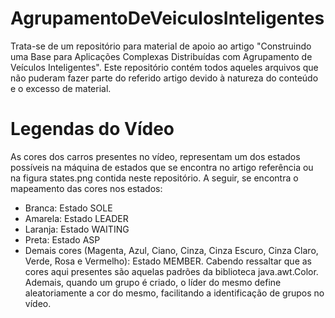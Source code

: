 # AgrupamentoDeVeiculosInteligentes
Trata-se de um repositório para material de apoio ao artigo "Construindo uma Base para Aplicações Complexas Distribuídas com Agrupamento de Veículos Inteligentes". Este repositório contém todos aqueles arquivos que não puderam fazer parte do referido artigo devido à natureza do conteúdo e o excesso de material.

# Legendas do Vídeo
As cores dos carros presentes no vídeo, representam um dos estados possíveis na máquina de estados que se encontra no artigo referência ou na figura states.png contida neste repositório. A seguir, se encontra o mapeamento das cores nos estados:
  - Branca: Estado SOLE
  - Amarela: Estado LEADER
  - Laranja: Estado WAITING
  - Preta: Estado ASP
  - Demais cores (Magenta, Azul, Ciano, Cinza, Cinza Escuro, Cinza Claro, Verde, Rosa e Vermelho): Estado MEMBER. Cabendo ressaltar que as cores aqui presentes são aquelas padrões da biblioteca java.awt.Color. Ademais, quando um grupo é criado, o líder do mesmo define aleatoriamente a cor do mesmo, facilitando a identificação de grupos no vídeo.
